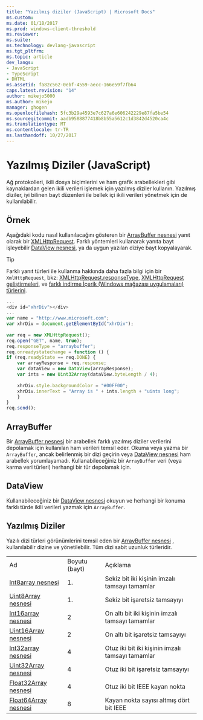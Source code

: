 ```yaml
---
title: "Yazılmış diziler (JavaScript) | Microsoft Docs"
ms.custom: 
ms.date: 01/18/2017
ms.prod: windows-client-threshold
ms.reviewer: 
ms.suite: 
ms.technology: devlang-javascript
ms.tgt_pltfrm: 
ms.topic: article
dev_langs:
- JavaScript
- TypeScript
- DHTML
ms.assetid: fa82c562-0ebf-4559-aecc-166e59f7fb64
caps.latest.revision: "14"
author: mikejo5000
ms.author: mikejo
manager: ghogen
ms.openlocfilehash: 5fc3b29a4593e7c627a6e606242229e87fa5be54
ms.sourcegitcommit: aadb9588877418b8b55a5612c1d3842d4520ca4c
ms.translationtype: MT
ms.contentlocale: tr-TR
ms.lasthandoff: 10/27/2017
---
```

# <a name="typed-arrays-javascript"></a>Yazılmış Diziler (JavaScript)
Ağ protokolleri, ikili dosya biçimlerini ve ham grafik arabellekleri gibi kaynaklardan gelen ikili verileri işlemek için yazılmış diziler kullanın. Yazılmış diziler, iyi bilinen bayt düzenleri ile bellek içi ikili verileri yönetmek için de kullanılabilir.  
  
## <a name="example"></a>Örnek  
 Aşağıdaki kodu nasıl kullanılacağını gösteren bir [ArrayBuffer nesnesi](../../javascript/reference/arraybuffer-object.md) yanıt olarak bir [XMLHttpRequest](http://msdn.microsoft.com/library/ie/ms535874\(v=vs.85\).aspx). Farklı yöntemleri kullanarak yanıta bayt işleyebilir [DataView nesnesi](../../javascript/reference/dataview-object.md), ya da uygun yazılan diziye bayt kopyalayarak.  
  
> [!TIP]
>  Farklı yanıt türleri ile kullanma hakkında daha fazla bilgi için bir `XmlHttpRequest`, bkz: [XMLHttpRequest.responseType](http://msdn.microsoft.com/en-us/8d7738d1-4bfd-4cf1-8015-174def089556), [XMLHttpRequest geliştirmeleri](http://msdn.microsoft.com/en-us/be09137c-6546-441b-b953-dcbf72b77069), ve [farklı indirme İçerik (Windows mağazası uygulamaları) türlerini](http://msdn.microsoft.com/en-us/c0006bbd-17f9-4c6a-af81-2acaf109111d).  
  
```JavaScript  
...  
<div id="xhrDiv"></div>  
...  
var name = "http://www.microsoft.com";  
var xhrDiv = document.getElementById("xhrDiv");  
  
var req = new XMLHttpRequest();  
req.open("GET", name, true);  
req.responseType = "arraybuffer";  
req.onreadystatechange = function () {  
if (req.readyState == req.DONE) {  
    var arrayResponse = req.response;  
    var dataView = new DataView(arrayResponse);  
    var ints = new Uint32Array(dataView.byteLength / 4);  
  
    xhrDiv.style.backgroundColor = "#00FF00";  
    xhrDiv.innerText = "Array is " + ints.length + "uints long";  
    }  
}  
req.send();  
```  
  
## <a name="arraybuffer"></a>ArrayBuffer  
 Bir [ArrayBuffer nesnesi](../../javascript/reference/arraybuffer-object.md) bir arabellek farklı yazılmış diziler verilerini depolamak için kullanılan ham verileri temsil eder. Okuma veya yazma bir `ArrayBuffer`, ancak belirlenmiş bir dizi geçirin veya [DataView nesnesi](../../javascript/reference/dataview-object.md) ham arabellek yorumlayamadı. Kullanabileceğiniz bir `ArrayBuffer` veri (veya karma veri türleri) herhangi bir tür depolamak için.  
  
## <a name="dataview"></a>DataView  
 Kullanabileceğiniz bir [DataView nesnesi](../../javascript/reference/dataview-object.md) okuyun ve herhangi bir konuma farklı türde ikili verileri yazmak için `ArrayBuffer`.  
  
## <a name="typed-arrays"></a>Yazılmış Diziler  
 Yazılı dizi türleri görünümlerini temsil eden bir [ArrayBuffer nesnesi](../../javascript/reference/arraybuffer-object.md) , kullanılabilir dizine ve yönetilebilir. Tüm dizi sabit uzunluk türleridir.  
  
||||  
|-|-|-|  
|Ad|Boyutu (bayt)|Açıklama|  
|[Int8array nesnesi](../../javascript/reference/int8array-object.md)|1.|Sekiz bit iki kişinin imzalı tamsayı tamamlar|  
|[Uint8Array nesnesi](../../javascript/reference/uint8array-object.md)|1.|Sekiz bit işaretsiz tamsayıyı|  
|[Int16array nesnesi](../../javascript/reference/int16array-object.md)|2|On altı bit iki kişinin imzalı tamsayı tamamlar|  
|[Uint16Array nesnesi](../../javascript/reference/uint16array-object.md)|2|On altı bit işaretsiz tamsayıyı|  
|[Int32array nesnesi](../../javascript/reference/int32array-object.md)|4|Otuz iki bit iki kişinin imzalı tamsayı tamamlar|  
|[Uint32Array nesnesi](../../javascript/reference/uint32array-object.md)|4|Otuz iki bit işaretsiz tamsayıyı|  
|[Float32Array nesnesi](../../javascript/reference/float32array-object.md)|4|Otuz iki bit IEEE kayan nokta|  
|[Float64Array nesnesi](../../javascript/reference/float64array-object.md)|8|Kayan nokta sayısı altmış dört bit IEEE|